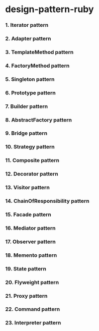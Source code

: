 # design-pattern-ruby

### 1. Iterator pattern
### 2. Adapter pattern
### 3. TemplateMethod pattern
### 4. FactoryMethod pattern
### 5. Singleton pattern
### 6. Prototype pattern
### 7. Builder pattern
### 8. AbstractFactory pattern
### 9. Bridge pattern
### 10. Strategy pattern
### 11. Composite pattern
### 12. Decorator pattern
### 13. Visitor pattern
### 14. ChainOfResponsibility pattern
### 15. Facade pattern
### 16. Mediator pattern
### 17. Observer pattern
### 18. Memento pattern
### 19. State pattern
### 20. Flyweight pattern
### 21. Proxy pattern
### 22. Command pattern
### 23. Interpreter pattern
